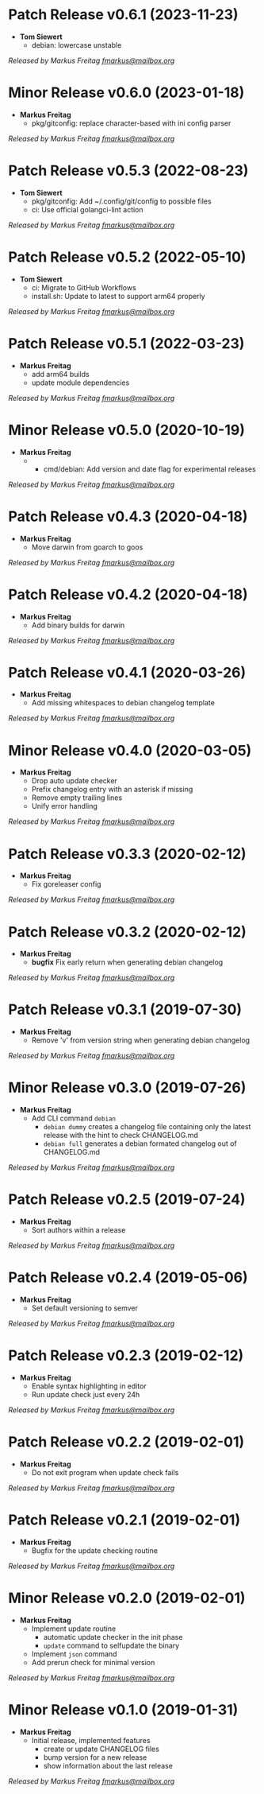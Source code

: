 # Patch Release v0.6.1 (2023-11-23)
  * **Tom Siewert**
    * debian: lowercase unstable

*Released by Markus Freitag <fmarkus@mailbox.org>*

# Minor Release v0.6.0 (2023-01-18)
  * **Markus Freitag**
    * pkg/gitconfig: replace character-based with ini config parser

*Released by Markus Freitag <fmarkus@mailbox.org>*

# Patch Release v0.5.3 (2022-08-23)
  * **Tom Siewert**
    * pkg/gitconfig: Add ~/.config/git/config to possible files
    * ci: Use official golangci-lint action

*Released by Markus Freitag <fmarkus@mailbox.org>*

# Patch Release v0.5.2 (2022-05-10)
  * **Tom Siewert**
    * ci: Migrate to GitHub Workflows
    * install.sh: Update to latest to support arm64 properly

*Released by Markus Freitag <fmarkus@mailbox.org>*

# Patch Release v0.5.1 (2022-03-23)
  * **Markus Freitag**
    * add arm64 builds
    * update module dependencies

*Released by Markus Freitag <fmarkus@mailbox.org>*

# Minor Release v0.5.0 (2020-10-19)
  * **Markus Freitag**
    * - cmd/debian: Add version and date flag for experimental releases

*Released by Markus Freitag <fmarkus@mailbox.org>*

# Patch Release v0.4.3 (2020-04-18)
  * **Markus Freitag**
    * Move darwin from goarch to goos

*Released by Markus Freitag <fmarkus@mailbox.org>*

# Patch Release v0.4.2 (2020-04-18)
  * **Markus Freitag**
    * Add binary builds for darwin

*Released by Markus Freitag <fmarkus@mailbox.org>*

# Patch Release v0.4.1 (2020-03-26)
  * **Markus Freitag**
    * Add missing whitespaces to debian changelog template

*Released by Markus Freitag <fmarkus@mailbox.org>*

# Minor Release v0.4.0 (2020-03-05)
  * **Markus Freitag**
    * Drop auto update checker
    * Prefix changelog entry with an asterisk if missing
    * Remove empty trailing lines
    * Unify error handling

*Released by Markus Freitag <fmarkus@mailbox.org>*

# Patch Release v0.3.3 (2020-02-12)
  * **Markus Freitag**
    * Fix goreleaser config

*Released by Markus Freitag <fmarkus@mailbox.org>*

# Patch Release v0.3.2 (2020-02-12)
  * **Markus Freitag**
    * **bugfix** Fix early return when generating debian changelog

*Released by Markus Freitag <fmarkus@mailbox.org>*

# Patch Release v0.3.1 (2019-07-30)
  * **Markus Freitag**
    * Remove 'v' from version string when generating debian changelog

*Released by Markus Freitag <fmarkus@mailbox.org>*

# Minor Release v0.3.0 (2019-07-26)
  * **Markus Freitag**
    * Add CLI command `debian`
      * `debian dummy` creates a changelog file containing only the latest
        release with the hint to check CHANGELOG.md
      * `debian full` generates a debian formated changelog out of CHANGELOG.md

*Released by Markus Freitag <fmarkus@mailbox.org>*

# Patch Release v0.2.5 (2019-07-24)
  * **Markus Freitag**
    * Sort authors within a release

*Released by Markus Freitag <fmarkus@mailbox.org>*

# Patch Release v0.2.4 (2019-05-06)
  * **Markus Freitag**
    * Set default versioning to semver

*Released by Markus Freitag <fmarkus@mailbox.org>*

# Patch Release v0.2.3 (2019-02-12)
  * **Markus Freitag**
    * Enable syntax highlighting in editor
    * Run update check just every 24h

*Released by Markus Freitag <fmarkus@mailbox.org>*

# Patch Release v0.2.2 (2019-02-01)
  * **Markus Freitag**
    * Do not exit program when update check fails

*Released by Markus Freitag <fmarkus@mailbox.org>*

# Patch Release v0.2.1 (2019-02-01)
  * **Markus Freitag**
    * Bugfix for the update checking routine

*Released by Markus Freitag <fmarkus@mailbox.org>*

# Minor Release v0.2.0 (2019-02-01)
  * **Markus Freitag**
    * Implement update routine
      * automatic update checker in the init phase
      * `update` command to selfupdate the binary
    * Implement `json` command
    * Add prerun check for minimal version

*Released by Markus Freitag <fmarkus@mailbox.org>*

# Minor Release v0.1.0 (2019-01-31)
  * **Markus Freitag**
    * Initial release, implemented features
      * create or update CHANGELOG files
      * bump version for a new release
      * show information about the last release

*Released by Markus Freitag <fmarkus@mailbox.org>*
